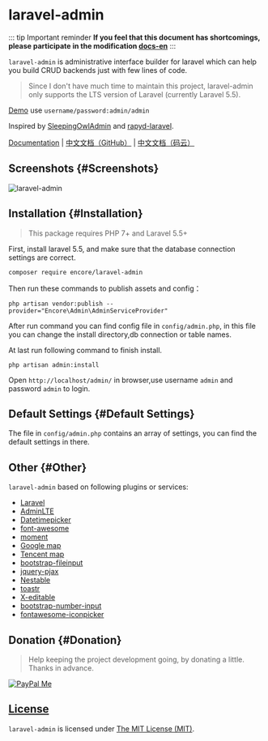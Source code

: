 # laravel-admin

::: tip Important reminder
**If you feel that this document has shortcomings, please participate in the modification [docs-en](https://github.com/elegant-admin/docs-en)**
:::

`laravel-admin` is administrative interface builder for laravel which can help you build CRUD backends just with few lines of code.

> Since I don't have much time to maintain this project, laravel-admin only supports the LTS version of Laravel (currently Laravel 5.5).

[Demo](http://demo.laravel-admin.org/) use `username/password:admin/admin`

Inspired by [SleepingOwlAdmin](https://github.com/sleeping-owl/admin) and [rapyd-laravel](https://github.com/zofe/rapyd-laravel).

[Documentation](https://elegant-admin.github.io/docs-en/) | [中文文档（GitHub）](https://elegant-admin.github.io/docs-cn//) | [中文文档（码云）](https://elegant-admin.gitee.io/docs-cn//)

## Screenshots {#Screenshots}

![laravel-admin](https://cloud.githubusercontent.com/assets/1479100/19625297/3b3deb64-9947-11e6-807c-cffa999004be.jpg)

## Installation {#Installation}

> This package requires PHP 7+ and Laravel 5.5+

First, install laravel 5.5, and make sure that the database connection settings are correct.

```
composer require encore/laravel-admin
```

Then run these commands to publish assets and config：

```
php artisan vendor:publish --provider="Encore\Admin\AdminServiceProvider"
```

After run command you can find config file in `config/admin.php`, in this file you can change the install directory,db connection or table names.

At last run following command to finish install.

```
php artisan admin:install
```

Open `http://localhost/admin/` in browser,use username `admin` and password `admin` to login.

## Default Settings {#Default Settings}

The file in `config/admin.php` contains an array of settings, you can find the default settings in there.

## Other {#Other}

`laravel-admin` based on following plugins or services:

- [Laravel](https://laravel.com/)
- [AdminLTE](https://almsaeedstudio.com/)
- [Datetimepicker](http://eonasdan.github.io/bootstrap-datetimepicker/)
- [font-awesome](http://fontawesome.io/)
- [moment](http://momentjs.com/)
- [Google map](https://www.google.com/maps)
- [Tencent map](http://lbs.qq.com/)
- [bootstrap-fileinput](https://github.com/kartik-v/bootstrap-fileinput)
- [jquery-pjax](https://github.com/defunkt/jquery-pjax)
- [Nestable](http://dbushell.github.io/Nestable/)
- [toastr](http://codeseven.github.io/toastr/)
- [X-editable](http://github.com/vitalets/x-editable)
- [bootstrap-number-input](https://github.com/wpic/bootstrap-number-input)
- [fontawesome-iconpicker](https://github.com/itsjavi/fontawesome-iconpicker)

## Donation {#Donation}

> Help keeping the project development going, by donating a little. Thanks in advance.

[![PayPal Me](https://img.shields.io/badge/Donate-PayPal-green.svg)](https://www.paypal.me/zousong)

## [License](https://laravel-admin.org/docs/en#License)

`laravel-admin` is licensed under [The MIT License (MIT)](https://laravel-admin.org/en/LICENSE).
